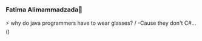 ### Fatima Alimammadzada💫
⚡ why do java programmers have to wear glasses? / -Cause they don't C#... (<see sharp>)
<!-- 
**AlimammadzadaFatima/AlimammadzadaFatima** is a ✨ _special_ ✨ repository because its `README.md` (this file) appears on your GitHub profile.

Here are some ideas to get you started:

- 🔭 I’m currently working on ...
- 🌱 I’m currently learning ...
- 👯 I’m looking to collaborate on ...
- 🤔 I’m looking for help with ...
- 💬 Ask me about ...
- 📫 How to reach me: ...
- 😄 Pronouns: ...
- ⚡ Fun fact: dgg...
-->
